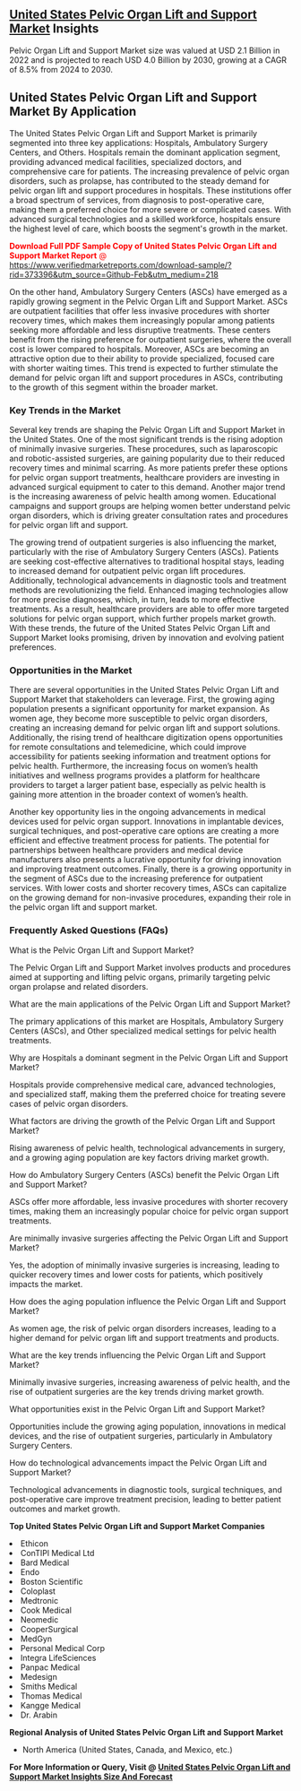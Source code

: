 <h2><a href="https://www.verifiedmarketreports.com/download-sample/?rid=373396&amp;utm_source=Github-Feb&amp;utm_medium=218" target="_blank">United States Pelvic Organ Lift and Support Market</a> Insights</h2><p>Pelvic Organ Lift and Support Market size was valued at USD 2.1 Billion in 2022 and is projected to reach USD 4.0 Billion by 2030, growing at a CAGR of 8.5% from 2024 to 2030.</p><p> <h2>United States Pelvic Organ Lift and Support Market By Application</h2> <p>The United States Pelvic Organ Lift and Support Market is primarily segmented into three key applications: Hospitals, Ambulatory Surgery Centers, and Others. Hospitals remain the dominant application segment, providing advanced medical facilities, specialized doctors, and comprehensive care for patients. The increasing prevalence of pelvic organ disorders, such as prolapse, has contributed to the steady demand for pelvic organ lift and support procedures in hospitals. These institutions offer a broad spectrum of services, from diagnosis to post-operative care, making them a preferred choice for more severe or complicated cases. With advanced surgical technologies and a skilled workforce, hospitals ensure the highest level of care, which boosts the segment's growth in the market. <p><span class=""><span style="color: #ff0000;"><strong>Download Full PDF Sample Copy of United States Pelvic Organ Lift and Support Market Report</strong> @ </span><a href="https://www.verifiedmarketreports.com/download-sample/?rid=373396&amp;utm_source=Github-Feb&amp;utm_medium=218" target="_blank">https://www.verifiedmarketreports.com/download-sample/?rid=373396&amp;utm_source=Github-Feb&amp;utm_medium=218</a></span></p> On the other hand, Ambulatory Surgery Centers (ASCs) have emerged as a rapidly growing segment in the Pelvic Organ Lift and Support Market. ASCs are outpatient facilities that offer less invasive procedures with shorter recovery times, which makes them increasingly popular among patients seeking more affordable and less disruptive treatments. These centers benefit from the rising preference for outpatient surgeries, where the overall cost is lower compared to hospitals. Moreover, ASCs are becoming an attractive option due to their ability to provide specialized, focused care with shorter waiting times. This trend is expected to further stimulate the demand for pelvic organ lift and support procedures in ASCs, contributing to the growth of this segment within the broader market. <h3>Key Trends in the Market</h3> <p>Several key trends are shaping the Pelvic Organ Lift and Support Market in the United States. One of the most significant trends is the rising adoption of minimally invasive surgeries. These procedures, such as laparoscopic and robotic-assisted surgeries, are gaining popularity due to their reduced recovery times and minimal scarring. As more patients prefer these options for pelvic organ support treatments, healthcare providers are investing in advanced surgical equipment to cater to this demand. Another major trend is the increasing awareness of pelvic health among women. Educational campaigns and support groups are helping women better understand pelvic organ disorders, which is driving greater consultation rates and procedures for pelvic organ lift and support. <p>The growing trend of outpatient surgeries is also influencing the market, particularly with the rise of Ambulatory Surgery Centers (ASCs). Patients are seeking cost-effective alternatives to traditional hospital stays, leading to increased demand for outpatient pelvic organ lift procedures. Additionally, technological advancements in diagnostic tools and treatment methods are revolutionizing the field. Enhanced imaging technologies allow for more precise diagnoses, which, in turn, leads to more effective treatments. As a result, healthcare providers are able to offer more targeted solutions for pelvic organ support, which further propels market growth. With these trends, the future of the United States Pelvic Organ Lift and Support Market looks promising, driven by innovation and evolving patient preferences. <h3>Opportunities in the Market</h3> <p>There are several opportunities in the United States Pelvic Organ Lift and Support Market that stakeholders can leverage. First, the growing aging population presents a significant opportunity for market expansion. As women age, they become more susceptible to pelvic organ disorders, creating an increasing demand for pelvic organ lift and support solutions. Additionally, the rising trend of healthcare digitization opens opportunities for remote consultations and telemedicine, which could improve accessibility for patients seeking information and treatment options for pelvic health. Furthermore, the increasing focus on women’s health initiatives and wellness programs provides a platform for healthcare providers to target a larger patient base, especially as pelvic health is gaining more attention in the broader context of women’s health. <p>Another key opportunity lies in the ongoing advancements in medical devices used for pelvic organ support. Innovations in implantable devices, surgical techniques, and post-operative care options are creating a more efficient and effective treatment process for patients. The potential for partnerships between healthcare providers and medical device manufacturers also presents a lucrative opportunity for driving innovation and improving treatment outcomes. Finally, there is a growing opportunity in the segment of ASCs due to the increasing preference for outpatient services. With lower costs and shorter recovery times, ASCs can capitalize on the growing demand for non-invasive procedures, expanding their role in the pelvic organ lift and support market. <h3>Frequently Asked Questions (FAQs)</h3> <p>What is the Pelvic Organ Lift and Support Market? </p> <p>The Pelvic Organ Lift and Support Market involves products and procedures aimed at supporting and lifting pelvic organs, primarily targeting pelvic organ prolapse and related disorders.</p> <p>What are the main applications of the Pelvic Organ Lift and Support Market? </p> <p>The primary applications of this market are Hospitals, Ambulatory Surgery Centers (ASCs), and Other specialized medical settings for pelvic health treatments.</p> <p>Why are Hospitals a dominant segment in the Pelvic Organ Lift and Support Market? </p> <p>Hospitals provide comprehensive medical care, advanced technologies, and specialized staff, making them the preferred choice for treating severe cases of pelvic organ disorders.</p> <p>What factors are driving the growth of the Pelvic Organ Lift and Support Market? </p> <p>Rising awareness of pelvic health, technological advancements in surgery, and a growing aging population are key factors driving market growth.</p> <p>How do Ambulatory Surgery Centers (ASCs) benefit the Pelvic Organ Lift and Support Market? </p> <p>ASCs offer more affordable, less invasive procedures with shorter recovery times, making them an increasingly popular choice for pelvic organ support treatments.</p> <p>Are minimally invasive surgeries affecting the Pelvic Organ Lift and Support Market? </p> <p>Yes, the adoption of minimally invasive surgeries is increasing, leading to quicker recovery times and lower costs for patients, which positively impacts the market.</p> <p>How does the aging population influence the Pelvic Organ Lift and Support Market? </p> <p>As women age, the risk of pelvic organ disorders increases, leading to a higher demand for pelvic organ lift and support treatments and products.</p> <p>What are the key trends influencing the Pelvic Organ Lift and Support Market? </p> <p>Minimally invasive surgeries, increasing awareness of pelvic health, and the rise of outpatient surgeries are the key trends driving market growth.</p> <p>What opportunities exist in the Pelvic Organ Lift and Support Market? </p> <p>Opportunities include the growing aging population, innovations in medical devices, and the rise of outpatient surgeries, particularly in Ambulatory Surgery Centers.</p> <p>How do technological advancements impact the Pelvic Organ Lift and Support Market? </p> <p>Technological advancements in diagnostic tools, surgical techniques, and post-operative care improve treatment precision, leading to better patient outcomes and market growth.</p> </p><p><strong>Top United States Pelvic Organ Lift and Support Market Companies</strong></p><div data-test-id=""><p><li>Ethicon</li><li> ConTIPl Medical Ltd</li><li> Bard Medical</li><li> Endo</li><li> Boston Scientific</li><li> Coloplast</li><li> Medtronic</li><li> Cook Medical</li><li> Neomedic</li><li> CooperSurgical</li><li> MedGyn</li><li> Personal Medical Corp</li><li> Integra LifeSciences</li><li> Panpac Medical</li><li> Medesign</li><li> Smiths Medical</li><li> Thomas Medical</li><li> Kangge Medical</li><li> Dr. Arabin</li></p><div><strong>Regional Analysis of&nbsp;United States Pelvic Organ Lift and Support Market</strong></div><ul><li dir="ltr"><p dir="ltr">North America&nbsp;(United States, Canada, and Mexico, etc.)</p></li></ul><p><strong>For More Information or Query, Visit @&nbsp;</strong><strong><a href="https://www.verifiedmarketreports.com/product/pelvic-organ-lift-and-support-market/?utm_source=Github-Feb&amp;utm_medium=218" target="_blank">United States Pelvic Organ Lift and Support Market Insights Size And Forecast</a></strong></p></div>
